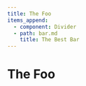 ```yaml
---
title: The Foo
items_append:
  - component: Divider
  - path: bar.md
    title: The Best Bar
---
```

# The Foo
